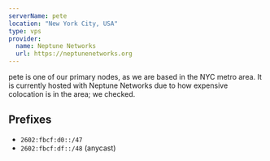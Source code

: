 ```yaml
---
serverName: pete
location: "New York City, USA"
type: vps
provider:
  name: Neptune Networks
  url: https://neptunenetworks.org
---
```


pete is one of our primary nodes, as we are based in the NYC metro area.
It is currently hosted with Neptune Networks due to how expensive colocation is in the area; we checked.

## Prefixes

- `2602:fbcf:d0::/47`
- `2602:fbcf:df::/48` (anycast)

